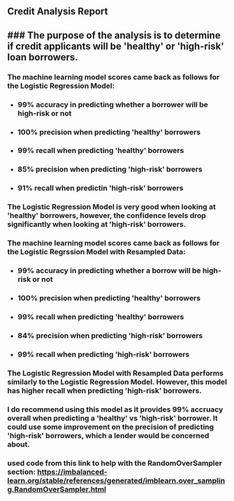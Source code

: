 <h2>
Credit Analysis Report
<h2>
### The purpose of the analysis is to determine if credit applicants will be 'healthy' or 'high-risk' loan borrowers. 

### The machine learning model scores came back as follows for the Logistic Regression Model:
* ### 99% accuracy in predicting whether a borrower will be high-risk or not
* ### 100% precision when predicting 'healthy' borrowers
* ### 99% recall when predicting 'healthy' borrowers 
* ### 85% precision when predicting 'high-risk' borrowers
* ### 91% recall when predictin 'high-risk' borrowers

### The Logistic Regression Model is very good when looking at 'healthy' borrowers, however, the confidence levels drop significantly when looking at 'high-risk' borrowers.


### The machine learning model scores came back as follows for the Logistic Regrssion Model with Resampled Data:
* ### 99% accuracy in predicting whether a borrow will be high-risk or not
* ### 100% precision when predicting 'healthy' borrowers
* ### 99% recall when predicting 'healthy' borrowers
* ### 84% precision when predicting 'high-risk' borrowers
* ### 99% recall when predicting 'high-risk' borrowers

### The Logistic Regression Model with Resampled Data performs similarly to the Logistic Regression Model. However, this model has higher recall when predicting 'high-risk' borrowers.

### I do recommend using this model as it provides 99% accruacy overall when predicting a 'healthy' vs 'high-risk' borrower. It could use some improvement on the precision of predicting 'high-risk' borrowers, which a lender would be concerned about.


### used code from this link to help with the RandomOverSampler section: https://imbalanced-learn.org/stable/references/generated/imblearn.over_sampling.RandomOverSampler.html
